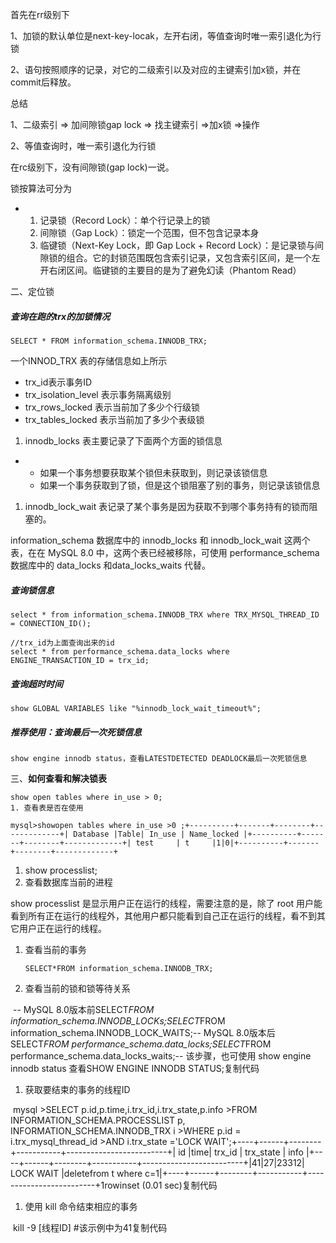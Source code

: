 

首先在rr级别下

1、加锁的默认单位是next-key-locak，左开右闭，等值查询时唯一索引退化为行锁

2、语句按照顺序的记录，对它的二级索引以及对应的主键索引加x锁，并在commit后释放。

总结

1、二级索引 => 加间隙锁gap lock => 找主键索引 =>加x锁 =>操作

2、等值查询时，唯一索引退化为行锁

在rc级别下，没有间隙锁(gap lock)一说。



锁按算法可分为

- 1. 记录锁（Record Lock）：单个行记录上的锁
  2. 间隙锁（Gap Lock）：锁定一个范围，但不包含记录本身
  3. 临键锁（Next-Key Lock，即 Gap Lock + Record Lock）：是记录锁与间隙锁的组合。它的封锁范围既包含索引记录，又包含索引区间，是一个左开右闭区间。临键锁的主要目的是为了避免幻读（Phantom Read）



二、定位锁

##### 查询在跑的trx的加锁情况

```
SELECT * FROM information_schema.INNODB_TRX;
```

一个INNOD_TRX 表的存储信息如上所示

- trx_id表示事务ID
- trx_isolation_level 表示事务隔离级别
- trx_rows_locked 表示当前加了多少个行级锁
- trx_tables_locked 表示当前加了多少个表级锁

1. innodb_locks 表主要记录了下面两个方面的锁信息

- - 如果一个事务想要获取某个锁但未获取到，则记录该锁信息
  - 如果一个事务获取到了锁，但是这个锁阻塞了别的事务，则记录该锁信息

1. innodb_lock_wait 表记录了某个事务是因为获取不到哪个事务持有的锁而阻塞的。

information_schema 数据库中的 innodb_locks 和 innodb_lock_wait 这两个表，在在 MySQL 8.0 中，这两个表已经被移除，可使用 performance_schema 数据库中的 data_locks 和data_locks_waits 代替。



##### 查询锁信息

```
select * from information_schema.INNODB_TRX where TRX_MYSQL_THREAD_ID = CONNECTION_ID();

//trx_id为上面查询出来的id
select * from performance_schema.data_locks where ENGINE_TRANSACTION_ID = trx_id;
```

##### 查询超时时间

```
show GLOBAL VARIABLES like "%innodb_lock_wait_timeout%";
```



##### 推荐使用：查询最后一次死锁信息

```
show engine innodb status，查看LATESTDETECTED DEADLOCK最后一次死锁信息
```



三、**如何查看和解决锁表**

```
show open tables where in_use > 0;
1. 查看表是否在使用

mysql>showopen tables where in_use >0 ;+----------+-------+--------+-------------+| Database |Table| In_use | Name_locked |+----------+-------+--------+-------------+| test     | t     |1|0|+----------+-------+--------+-------------+
```

1. show  processlist;
2.  查看数据库当前的进程

show processlist 是显示用户正在运行的线程，需要注意的是，除了 root 用户能看到所有正在运行的线程外，其他用户都只能看到自己正在运行的线程，看不到其它用户正在运行的线程。

1. 查看当前的事务

   ```
   SELECT*FROM information_schema.INNODB_TRX;               
   ```

1. 查看当前的锁和锁等待关系

​                -- MySQL 8.0版本前SELECT*FROM information_schema.INNODB_LOCKs;SELECT*FROM information_schema.INNODB_LOCK_WAITS;-- MySQL 8.0版本后SELECT*FROM performance_schema.data_locks;SELECT*FROM performance_schema.data_locks_waits;-- 该步骤，也可使用 show engine innodb status 查看SHOW ENGINE INNODB STATUS;复制代码              

1. 获取要结束的事务的线程ID

​                mysql >SELECT p.id,p.time,i.trx_id,i.trx_state,p.info >FROM INFORMATION_SCHEMA.PROCESSLIST p, INFORMATION_SCHEMA.INNODB_TRX i >WHERE p.id = i.trx_mysql_thread_id    >AND i.trx_state ='LOCK WAIT';+----+------+--------+-----------+-------------------------+| id |time| trx_id | trx_state | info                    |+----+------+--------+-----------+-------------------------+|41|27|23312| LOCK WAIT |deletefrom t where c=1|+----+------+--------+-----------+-------------------------+1rowinset (0.01 sec)复制代码              

1. 使用 kill 命令结束相应的事务

​                kill -9 [线程ID] #该示例中为41复制代码              